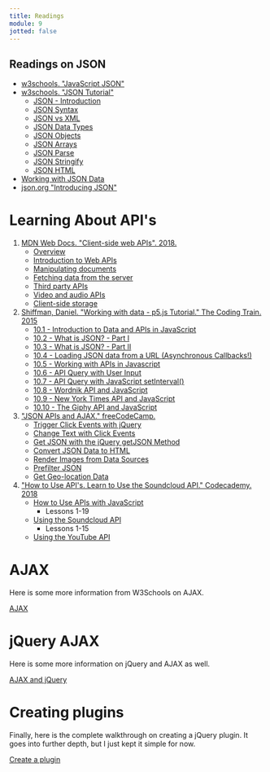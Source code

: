 ```yaml
---
title: Readings
module: 9
jotted: false
---
```



## Readings on JSON

- [w3schools. "JavaScript JSON"](https://www.w3schools.com/js/js_json.asp)
- [w3schools. "JSON Tutorial"](https://www.w3schools.com/js/js_json_intro.asp)
    - [JSON - Introduction](https://www.w3schools.com/js/js_json_intro.asp)
    - [JSON Syntax](https://www.w3schools.com/js/js_json_syntax.asp)
    - [JSON vs XML](https://www.w3schools.com/js/js_json_xml.asp)
    - [JSON Data Types](https://www.w3schools.com/js/js_json_datatypes.asp)
    - [JSON Objects](https://www.w3schools.com/js/js_json_objects.asp)
    - [JSON Arrays](https://www.w3schools.com/js/js_json_arrays.asp)
    - [JSON Parse](https://www.w3schools.com/js/js_json_parse.asp)
    - [JSON Stringify](https://www.w3schools.com/js/js_json_stringify.asp)
    - [JSON HTML](https://www.w3schools.com/js/js_json_html.asp)
- [Working with JSON Data](https://developer.mozilla.org/en-US/docs/Learn/JavaScript/Objects/JSON)
- [json.org "Introducing JSON"](https://www.json.org)

# Learning About API's

1. [MDN Web Docs. "Client-side web APIs". 2018.](https://developer.mozilla.org/en-US/docs/Learn/JavaScript/Client-side_web_APIs)
    - [Overview](https://developer.mozilla.org/en-US/docs/Learn/JavaScript/Client-side_web_APIs)
    - [Introduction to Web APIs](https://developer.mozilla.org/en-US/docs/Learn/JavaScript/Client-side_web_APIs/Introduction)
    - [Manipulating documents](https://developer.mozilla.org/en-US/docs/Learn/JavaScript/Client-side_web_APIs)
    - [Fetching data from the server](https://developer.mozilla.org/en-US/docs/Learn/JavaScript/Client-side_web_APIs/Fetching_data)
    - [Third party APIs](https://developer.mozilla.org/en-US/docs/Learn/JavaScript/Client-side_web_APIs/Third_party_APIs)
    - [Video and audio APIs](https://developer.mozilla.org/en-US/docs/Learn/JavaScript/Client-side_web_APIs/Video_and_audio_APIs)
    - [Client-side storage](https://developer.mozilla.org/en-US/docs/Learn/JavaScript/Client-side_web_APIs/Client-side_storage)
2. [Shiffman, Daniel. "Working with data - p5.js Tutorial." The Coding Train. 2015](http://thecodingtrain.com/Tutorials/10-working-with-data/)
    - [10.1 - Introduction to Data and APIs in JavaScript](http://thecodingtrain.com/Tutorials/10-working-with-data/10.1-introduction.html)
    - [10.2 - What is JSON? - Part I](http://thecodingtrain.com/Tutorials/10-working-with-data/10.2-what-is-json-part-1.html)
    - [10.3 - What is JSON? - Part II](http://thecodingtrain.com/Tutorials/10-working-with-data/10.3-what-is-json-part-2.html)
    - [10.4 - Loading JSON data from a URL (Asynchronous Callbacks!)](http://thecodingtrain.com/Tutorials/10-working-with-data/10.4-loading-json-from-url.html)
    - [10.5 - Working with APIs in Javascript](http://thecodingtrain.com/Tutorials/10-working-with-data/10.5-working-with-apis-in-javascript.html)
    - [10.6 - API Query with User Input](http://thecodingtrain.com/Tutorials/10-working-with-data/10.6-api-query-with-user-input.html)
    - [10.7 - API Query with JavaScript setInterval()](http://thecodingtrain.com/Tutorials/10-working-with-data/10.7-api-query-with-setinterval.html)
    - [10.8 - Wordnik API and JavaScript](http://thecodingtrain.com/Tutorials/10-working-with-data/10.8-wordnik-api.html)
    - [10.9 - New York Times API and JavaScript](http://thecodingtrain.com/Tutorials/10-working-with-data/10.9-new-york-times-api.html)
    - [10.10 - The Giphy API and JavaScript](http://thecodingtrain.com/Tutorials/10-working-with-data/10.10-giphy-api.html)
3. ["JSON APIs and AJAX." freeCodeCamp.](https://www.freecodecamp.org/challenges/trigger-click-events-with-jquery)
    - [Trigger Click Events with jQuery](https://www.freecodecamp.org/challenges/trigger-click-events-with-jquery)
    - [Change Text with Click Events](https://www.freecodecamp.org/challenges/change-text-with-click-events)
    - [Get JSON with the jQuery getJSON Method](https://www.freecodecamp.org/challenges/get-json-with-the-jquery-getjson-method)
    - [Convert JSON Data to HTML](https://www.freecodecamp.org/challenges/convert-json-data-to-html)
    - [Render Images from Data Sources](https://www.freecodecamp.org/challenges/render-images-from-data-sources)
    - [Prefilter JSON](https://www.freecodecamp.org/challenges/prefilter-json)
    - [Get Geo-location Data](https://www.freecodecamp.org/challenges/get-geolocation-data)
4. ["How to Use API's. Learn to Use the Soundcloud API." Codecademy. 2018](https://www.codecademy.com/en/tracks/soundcloud)
    - [How to Use APIs with JavaScript](https://www.codecademy.com/courses/javascript-beginner-en-EID4t/0/1?curriculum_id=50ecb9bedc5e3250c40000c6)
        - Lessons 1-19
    - [Using the Soundcloud API](https://www.codecademy.com/courses/javascript-intermediate-en-txGOj/0/1?curriculum_id=50ecb9bedc5e3250c40000c6)
        - Lessons 1-15
    - [Using the YouTube API](https://www.codecademy.com/courses/javascript-intermediate-en-757J2/0/1?curriculum_id=50ecb8d45f787a6332000042)

# AJAX

Here is some more information from W3Schools on AJAX.

[AJAX](https://www.w3schools.com/xml/ajax_intro.asp)

# jQuery AJAX

Here is some more information on jQuery and AJAX as well. 

[AJAX and jQuery](https://www.w3schools.com/jquery/jquery_ajax_intro.asp)

# Creating plugins

Finally, here is the complete walkthrough on creating a jQuery plugin.  It goes into further depth, but I just kept it simple for now.

[Create a plugin](https://learn.jquery.com/plugins/basic-plugin-creation/)